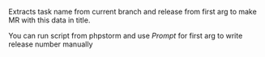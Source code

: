 Extracts task name from current branch and release from first arg to make MR with this data in title.

You can run script from phpstorm and use $Prompt$ for first arg to write release number manually
